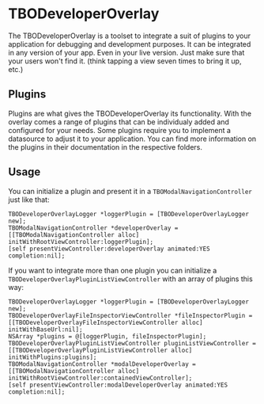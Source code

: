 # TBODeveloperOverlay
The TBODeveloperOverlay is a toolset to integrate a suit of plugins to your application for debugging and development purposes. It can be integrated in any version of your app. Even in your live version. Just make sure that your users won't find it. (think tapping a view seven times to bring it up, etc.)

## Plugins
Plugins are what gives the TBODeveloperOverlay its functionality. With the overlay comes a range of plugins that can be individualy added and configured for your needs.
Some plugins require you to implement a datasource to adjust it to your application.
You can find more information on the plugins in their documentation in the respective folders.

## Usage
You can initialize a plugin and present it in a `TBOModalNavigationController` just like that:

```
TBODeveloperOverlayLogger *loggerPlugin = [TBODeveloperOverlayLogger new];
TBOModalNavigationController *developerOverlay = [[TBOModalNavigationController alloc] initWithRootViewController:loggerPlugin];
[self presentViewController:developerOverlay animated:YES completion:nil];
```
If you want to integrate more than one plugin you can initialize a `TBODeveloperOverlayPluginListViewController` with an array of plugins this way:

```
TBODeveloperOverlayLogger *loggerPlugin = [TBODeveloperOverlayLogger new];
TBODeveloperOverlayFileInspectorViewController *fileInspectorPlugin = [[TBODeveloperOverlayFileInspectorViewController alloc] initWithBaseUrl:nil];
NSArray *plugins = @[loggerPlugin, fileInspectorPlugin];
TBODeveloperOverlayPluginListViewController pluginListViewController = [[TBODeveloperOverlayPluginListViewController alloc] initWithPlugins:plugins];
TBOModalNavigationController *modalDeveloperOverlay = [[TBOModalNavigationController alloc] initWithRootViewController:containedViewController];
[self presentViewController:modalDeveloperOverlay animated:YES completion:nil];
```
